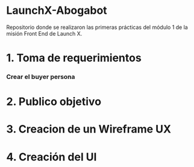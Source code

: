 # LaunchX-Abogabot
Repositorio donde se realizaron las primeras prácticas del módulo 1 de la misión Front End de Launch X.

# 1. Toma de requerimientos

### Crear el buyer persona

# 2. Publico objetivo

# 3. Creacion de un Wireframe UX

# 4. Creación del UI
